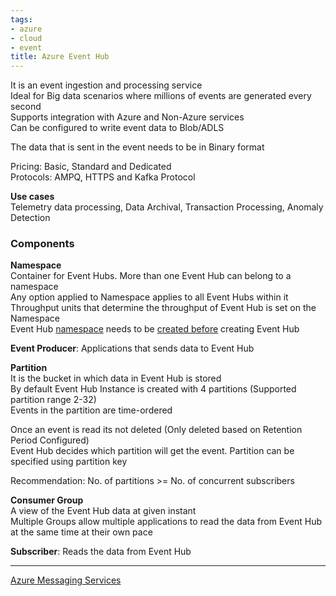 ```yaml
---
tags:
- azure
- cloud
- event
title: Azure Event Hub
---
```


It is an event ingestion and processing service  
Ideal for Big data scenarios where millions of events are generated every second  
Supports integration with Azure and Non-Azure services  
Can be configured to write event data to Blob/ADLS

The data that is sent in the event needs to be in Binary format

Pricing: Basic, Standard and Dedicated  
Protocols: AMPQ, HTTPS and Kafka Protocol

**Use cases**  
Telemetry data processing, Data Archival, Transaction Processing, Anomaly Detection

### Components

**Namespace**  
Container for Event Hubs. More than one Event Hub can belong to a namespace  
Any option applied to Namespace applies to all Event Hubs within it  
Throughput units that determine the throughput of Event Hub is set on the Namespace  
Event Hub <u>namespace</u> needs to be <u>created before</u> creating Event Hub

**Event Producer**: Applications that sends data to Event Hub  

**Partition**  
It is the bucket in which data in Event Hub is stored  
By default Event Hub Instance is created with 4 partitions (Supported partition range 2-32)  
Events in the partition are time-ordered  

Once an event is read its not deleted (Only deleted based on Retention Period Configured)  
Event Hub decides which partition will get the event. Partition can be specified using partition key

Recommendation: No. of partitions >= No. of concurrent subscribers

**Consumer Group**  
A view of the Event Hub data at given instant  
Multiple Groups allow multiple applications to read the data from Event Hub at the same time at their own pace  

**Subscriber**: Reads the data from Event Hub

---

[Azure Messaging Services](azure-messaging-services.md)